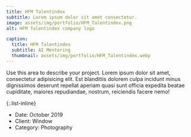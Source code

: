 ```yaml
---
title: HFM Talentindex
subtitle: Lorem ipsum dolor sit amet consectetur.
image: assets/img/portfolio/HFM_Talentindex.png
alt: HFM Talentindex company logo

caption:
  title: HFM Talentindex
  subtitle: AI Mentoring
  thumbnail: assets/img/portfolio/HFM_Talentindex.webp
---
```

Use this area to describe your project. Lorem ipsum dolor sit amet, consectetur adipisicing elit. Est blanditiis dolorem culpa incidunt minus dignissimos deserunt repellat aperiam quasi sunt officia expedita beatae cupiditate, maiores repudiandae, nostrum, reiciendis facere nemo!

{:.list-inline}
- Date: October 2019
- Client: Window
- Category: Photography

